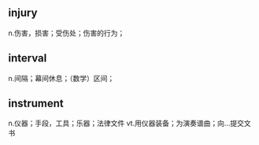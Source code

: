 ## injury
n.伤害，损害；受伤处；伤害的行为；

## interval
n.间隔；幕间休息；（数学）区间；

## instrument
n.仪器；手段，工具；乐器；法律文件
vt.用仪器装备；为演奏谱曲；向…提交文书


